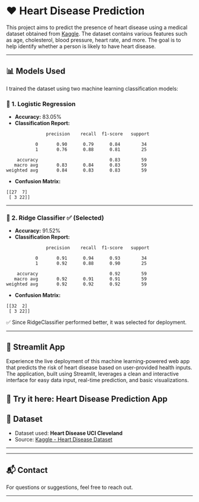 
# ❤️ Heart Disease Prediction

This project aims to predict the presence of heart disease using a medical dataset obtained from [Kaggle](https://www.kaggle.com). The dataset contains various features such as age, cholesterol, blood pressure, heart rate, and more. The goal is to help identify whether a person is likely to have heart disease.

---

## 📊 Models Used

I trained the dataset using two machine learning classification models:

### 🔹 1. Logistic Regression

- **Accuracy:** 83.05%
- **Classification Report:**

```
               precision    recall  f1-score   support

           0       0.90      0.79      0.84        34
           1       0.76      0.88      0.81        25

    accuracy                           0.83        59
   macro avg       0.83      0.84      0.83        59
weighted avg       0.84      0.83      0.83        59
```

- **Confusion Matrix:**

```
[[27  7]
 [ 3 22]]
```

---

### 🔹 2. Ridge Classifier ✅ (Selected)

- **Accuracy:** 91.52%
- **Classification Report:**

```
               precision    recall  f1-score   support

           0       0.91      0.94      0.93        34
           1       0.92      0.88      0.90        25

    accuracy                           0.92        59
   macro avg       0.92      0.91      0.91        59
weighted avg       0.92      0.92      0.92        59
```

- **Confusion Matrix:**

```
[[32  2]
 [ 3 22]]
```

✅ Since RidgeClassifier performed better, it was selected for deployment.

---

## 🧠 Streamlit App

Experience the live deployment of this machine learning-powered web app that predicts the risk of heart disease based on user-provided health inputs. The application, built using Streamlit, leverages a clean and interactive interface for easy data input, real-time prediction, and basic visualizations.

🔗 Try it here: Heart Disease Prediction App
---

## 📁 Dataset

- Dataset used: **Heart Disease UCI Cleveland**
- Source: [Kaggle - Heart Disease Dataset](https://www.kaggle.com/datasets)

---



---

## 📬 Contact

For questions or suggestions, feel free to reach out.

---
